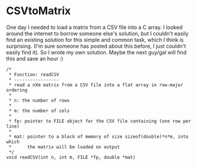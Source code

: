 # CSVtoMatrix

One day I needed to load a matrix from a CSV file into a C array.
I looked around the internet to borrow someone else's solution, but
I couldn't easily find an existing solution for this simple and
common task, which I think is surprising. (I'm sure someone has
posted about this before, I just couldn't easily find it). So I 
wrote my own solution. Maybe the next guy/gal will find this and
save an hour :)

```
/*
 * Function: readCSV
 * -----------------
 * read a nXm matrix from a CSV file into a flat array in row-major ordering
 *
 * n: the number of rows
 *
 * m: the number of cols
 *
 * fp: pointer to FILE object for the CSV file containing (one row per line)
 *
 * mat: pointer to a block of memory of size sizeof(double)*n*m, into which
 *      the matrix will be loaded on output
 */
void readCSV(int n, int m, FILE *fp, double *mat)
```
